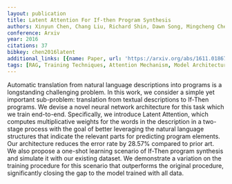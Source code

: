 ```yaml
---
layout: publication
title: Latent Attention For If-then Program Synthesis
authors: Xinyun Chen, Chang Liu, Richard Shin, Dawn Song, Mingcheng Chen
conference: Arxiv
year: 2016
citations: 37
bibkey: chen2016latent
additional_links: [{name: Paper, url: 'https://arxiv.org/abs/1611.01867'}]
tags: [RAG, Training Techniques, Attention Mechanism, Model Architecture]
---
```

Automatic translation from natural language descriptions into programs is a
longstanding challenging problem. In this work, we consider a simple yet
important sub-problem: translation from textual descriptions to If-Then
programs. We devise a novel neural network architecture for this task which we
train end-to-end. Specifically, we introduce Latent Attention, which computes
multiplicative weights for the words in the description in a two-stage process
with the goal of better leveraging the natural language structures that
indicate the relevant parts for predicting program elements. Our architecture
reduces the error rate by 28.57% compared to prior art. We also propose a
one-shot learning scenario of If-Then program synthesis and simulate it with
our existing dataset. We demonstrate a variation on the training procedure for
this scenario that outperforms the original procedure, significantly closing
the gap to the model trained with all data.